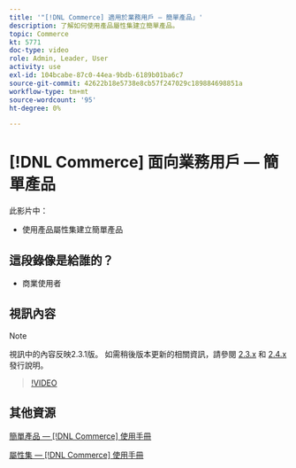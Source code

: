 ```yaml
---
title: '"[!DNL Commerce] 適用於業務用戶 — 簡單產品」'
description: 了解如何使用產品屬性集建立簡單產品。
topic: Commerce
kt: 5771
doc-type: video
role: Admin, Leader, User
activity: use
exl-id: 104bcabe-87c0-44ea-9bdb-6189b01ba6c7
source-git-commit: 42622b18e5738e8cb57f247029c189884698851a
workflow-type: tm+mt
source-wordcount: '95'
ht-degree: 0%

---
```


# [!DNL Commerce] 面向業務用戶 — 簡單產品

此影片中：

- 使用產品屬性集建立簡單產品

## 這段錄像是給誰的？

- 商業使用者

## 視訊內容

>[!NOTE]
>
>視訊中的內容反映2.3.1版。 如需稍後版本更新的相關資訊，請參閱 [ 2.3.x](https://devdocs.magento.com/guides/v2.3/release-notes/bk-release-notes.html) 和 [2.4.x](https://devdocs.magento.com/guides/v2.4/release-notes/bk-release-notes.html) 發行說明。

>[!VIDEO](https://video.tv.adobe.com/v/35956?quality=12&learn=on)

## 其他資源

[簡單產品 —  [!DNL Commerce] 使用手冊](https://docs.magento.com/user-guide/catalog/product-create-simple.html)

[屬性集 —  [!DNL Commerce] 使用手冊](https://docs.magento.com/user-guide/stores/attribute-sets.html)
